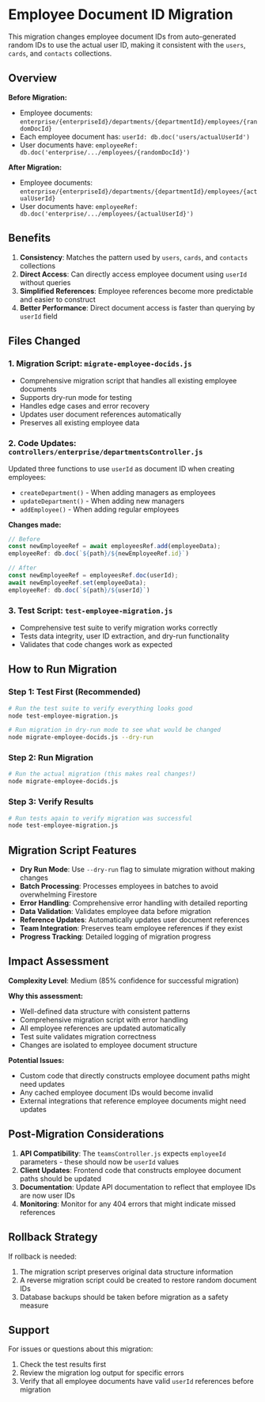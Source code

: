 # Employee Document ID Migration

This migration changes employee document IDs from auto-generated random IDs to use the actual user ID, making it consistent with the `users`, `cards`, and `contacts` collections.

## Overview

**Before Migration:**
- Employee documents: `enterprise/{enterpriseId}/departments/{departmentId}/employees/{randomDocId}`
- Each employee document has: `userId: db.doc('users/actualUserId')`
- User documents have: `employeeRef: db.doc('enterprise/.../employees/{randomDocId}')`

**After Migration:**
- Employee documents: `enterprise/{enterpriseId}/departments/{departmentId}/employees/{actualUserId}`
- User documents have: `employeeRef: db.doc('enterprise/.../employees/{actualUserId}')`

## Benefits

1. **Consistency**: Matches the pattern used by `users`, `cards`, and `contacts` collections
2. **Direct Access**: Can directly access employee document using `userId` without queries
3. **Simplified References**: Employee references become more predictable and easier to construct
4. **Better Performance**: Direct document access is faster than querying by `userId` field

## Files Changed

### 1. Migration Script: `migrate-employee-docids.js`
- Comprehensive migration script that handles all existing employee documents
- Supports dry-run mode for testing
- Handles edge cases and error recovery
- Updates user document references automatically
- Preserves all existing employee data

### 2. Code Updates: `controllers/enterprise/departmentsController.js`
Updated three functions to use `userId` as document ID when creating employees:
- `createDepartment()` - When adding managers as employees
- `updateDepartment()` - When adding new managers
- `addEmployee()` - When adding regular employees

**Changes made:**
```javascript
// Before
const newEmployeeRef = await employeesRef.add(employeeData);
employeeRef: db.doc(`${path}/${newEmployeeRef.id}`)

// After  
const newEmployeeRef = employeesRef.doc(userId);
await newEmployeeRef.set(employeeData);
employeeRef: db.doc(`${path}/${userId}`)
```

### 3. Test Script: `test-employee-migration.js`
- Comprehensive test suite to verify migration works correctly
- Tests data integrity, user ID extraction, and dry-run functionality
- Validates that code changes work as expected

## How to Run Migration

### Step 1: Test First (Recommended)
```bash
# Run the test suite to verify everything looks good
node test-employee-migration.js

# Run migration in dry-run mode to see what would be changed
node migrate-employee-docids.js --dry-run
```

### Step 2: Run Migration
```bash
# Run the actual migration (this makes real changes!)
node migrate-employee-docids.js
```

### Step 3: Verify Results
```bash
# Run tests again to verify migration was successful
node test-employee-migration.js
```

## Migration Script Features

- **Dry Run Mode**: Use `--dry-run` flag to simulate migration without making changes
- **Batch Processing**: Processes employees in batches to avoid overwhelming Firestore
- **Error Handling**: Comprehensive error handling with detailed reporting
- **Data Validation**: Validates employee data before migration
- **Reference Updates**: Automatically updates user document references
- **Team Integration**: Preserves team employee references if they exist
- **Progress Tracking**: Detailed logging of migration progress

## Impact Assessment

**Complexity Level**: Medium (85% confidence for successful migration)

**Why this assessment:**
- Well-defined data structure with consistent patterns
- Comprehensive migration script with error handling
- All employee references are updated automatically
- Test suite validates migration correctness
- Changes are isolated to employee document structure

**Potential Issues:**
- Custom code that directly constructs employee document paths might need updates
- Any cached employee document IDs would become invalid
- External integrations that reference employee documents might need updates

## Post-Migration Considerations

1. **API Compatibility**: The `teamsController.js` expects `employeeId` parameters - these should now be `userId` values
2. **Client Updates**: Frontend code that constructs employee document paths should be updated
3. **Documentation**: Update API documentation to reflect that employee IDs are now user IDs
4. **Monitoring**: Monitor for any 404 errors that might indicate missed references

## Rollback Strategy

If rollback is needed:
1. The migration script preserves original data structure information
2. A reverse migration script could be created to restore random document IDs
3. Database backups should be taken before migration as a safety measure

## Support

For issues or questions about this migration:
1. Check the test results first
2. Review the migration log output for specific errors
3. Verify that all employee documents have valid `userId` references before migration